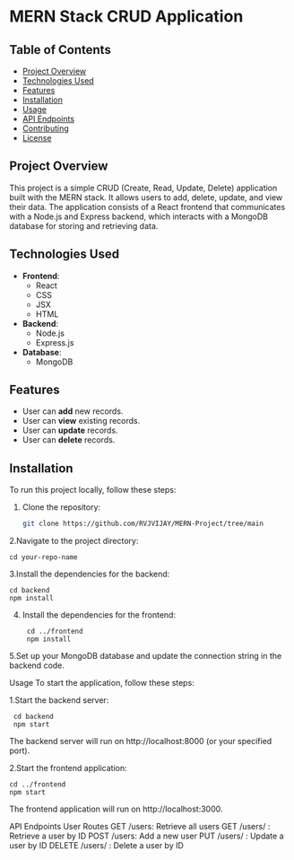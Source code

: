 # MERN Stack CRUD Application

## Table of Contents
- [Project Overview](#project-overview)
- [Technologies Used](#technologies-used)
- [Features](#features)
- [Installation](#installation)
- [Usage](#usage)
- [API Endpoints](#api-endpoints)
- [Contributing](#contributing)
- [License](#license)

## Project Overview
This project is a simple CRUD (Create, Read, Update, Delete) application built with the MERN stack. It allows users to add, delete, update, and view their data. The application consists of a React frontend that communicates with a Node.js and Express backend, which interacts with a MongoDB database for storing and retrieving data.

## Technologies Used
- **Frontend**: 
  - React
  - CSS
  - JSX
  - HTML
- **Backend**: 
  - Node.js
  - Express.js
- **Database**: 
  - MongoDB

## Features
- User can **add** new records.
- User can **view** existing records.
- User can **update** records.
- User can **delete** records.

## Installation
To run this project locally, follow these steps:

1. Clone the repository:
   ```bash
   git clone https://github.com/RVJVIJAY/MERN-Project/tree/main
2.Navigate to the project directory:

    cd your-repo-name
3.Install the dependencies for the backend:

    cd backend
    npm install
4. Install the dependencies for the frontend:
   
        cd ../frontend
        npm install
5.Set up your MongoDB database and update the connection string in the backend code.

Usage
To start the application, follow these steps:

1.Start the backend server:

     cd backend
     npm start
The backend server will run on http://localhost:8000 (or your specified port).

2.Start the frontend application:
 
    cd ../frontend
    npm start
The frontend application will run on http://localhost:3000.


API Endpoints
User Routes
GET /users: Retrieve all users
GET /users/
: Retrieve a user by ID
POST /users: Add a new user
PUT /users/
: Update a user by ID
DELETE /users/
: Delete a user by ID
  
        

 


 



    



